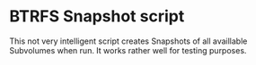 # BTRFS Snapshot script

This not very intelligent script creates Snapshots of all availlable Subvolumes when run.
It works rather well for testing purposes.

